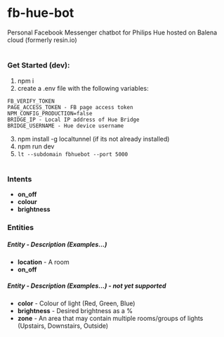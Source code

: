 # fb-hue-bot
Personal Facebook Messenger chatbot for Philips Hue hosted on Balena cloud (formerly resin.io)
# 

### Get Started (dev):
1. npm i
2. create a .env file with the following variables:
```
FB_VERIFY_TOKEN
PAGE_ACCESS_TOKEN - FB page access token
NPM_CONFIG_PRODUCTION=false
BRIDGE_IP - Local IP address of Hue Bridge
BRIDGE_USERNAME - Hue device username
```
3. npm install -g localtunnel (if its not already installed)
4. npm run dev
5. <code>lt --subdomain fbhuebot --port 5000</code>

#

### Intents
* **on_off**
* **colour**
* **brightness**

### Entities

##### Entity - Description (Examples...)

* **location** - A room
* **on_off**

##### Entity - Description (Examples...) - not yet supported
* **color** - Colour of light (Red, Green, Blue)
* **brightness** - Desired brightness as a %
* **zone** - An area that may contain multiple rooms/groups of lights (Upstairs, Downstairs, Outside)
